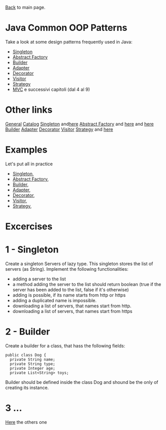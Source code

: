 [Back](../README.md) to main page.

# Java Common OOP Patterns

Take a look at some design patterns frequently used in Java:

- [Singleton](https://www.udemy.com/course/java-design-patterns-tutorial/learn/lecture/244390)
- [Abstract Factory](https://www.udemy.com/course/java-design-patterns-tutorial/learn/lecture/318052)
- [Builder](https://www.udemy.com/course/learn-creational-design-patterns-in-java/learn/lecture/10268372)
- [Adapter](https://www.udemy.com/course/java-design-patterns-tutorial/learn/lecture/359623)
- [Decorator](https://www.baeldung.com/java-visitor-pattern)
- [Visitor](https://www.baeldung.com/java-visitor-pattern)
- [Strategy](https://www.baeldung.com/java-strategy-pattern)
- [MVC](https://www.udemy.com/course/java-design-patterns-tutorial/learn/lecture/227033#overview) e successivi capitoli (dal 4 al 9)

# Other links
[General](https://refactoring.guru/design-patterns/classification)
[Catalog](https://refactoring.guru/design-patterns/catalog)
[Singleton](https://refactoring.guru/design-patterns/singleton) and[here](https://www.tutorialspoint.com/design_pattern/singleton_pattern.htm)
[Abstract Factory](https://refactoring.guru/design-patterns/abstract-factory) and [here](https://italiancoders.it/abstract-factory-design-pattern/) and [here](https://www.tutorialspoint.com/design_pattern/abstract_factory_pattern.htm)
[Builder](https://italiancoders.it/builder-pattern-un-ottima-alternativa-al-costruttore/)
[Adapter](https://www.tutorialspoint.com/design_pattern/adapter_pattern.htm)
[Decorator](https://italiancoders.it/decorator-pattern/)
[Visitor](https://italiancoders.it/visitor-pattern/)
[Strategy](https://refactoring.guru/design-patterns/strategy) and [here](https://italiancoders.it/strategy-design-pattern/)

# Examples

Let's put all in practice

- [Singleton](src/test/java/test/SingletonTest.java),
- [Abstract Factory](src/test/java/test/AbstractFactoryTest.java),
- [Builder](src/test/java/test/BuilderTest.java),
- [Adapter](src/test/java/test/AdapterTest.java),
- [Decorator](src/test/java/test/DecoratorTest.java),
- [Visitor](src/test/java/test/VisitorTest.java),
- [Strategy](src/test/java/test/StrategyTest.java),

# Excercises

# 1 - Singleton
Create a singleton Servers of lazy type. This singleton stores the list of servers (as String). Implement the following functionalities:
- adding a server to the list
- a method adding the server to the list should return boolean (true if the server has been added to the list, false if it's otherwise)
- adding is possible, if its name starts from http or https
- adding a duplicated name is impossible.
- downloading a list of servers, that names start from http.
- downloading a list of servers, that names start from https

# 2 - Builder
Create a builder for a class, that hass the following fields:
```
public class Dog {
  private String name;
  private String type;
  private Integer age;
  private List<String> toys;
```  
Builder should be defined inside the class Dog and shound be the only of creating its instance.

# 3 ...
[Here](https://homeworks.java.en.sdacademy.pro/design_pattern_and_good_practices/exercises/#exercise-6-adapter) the others one
